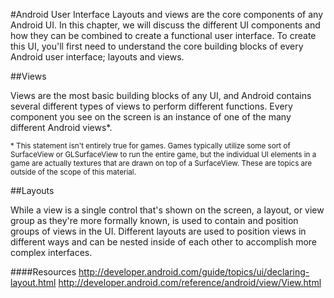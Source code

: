 #Android User Interface
Layouts and views are the core components of any Android UI. In this chapter, we will discuss the different UI components and how they can be combined to create a functional user interface.  To create this UI, you'll first need to understand the core building blocks of every Android user interface; layouts and views.

##Views

Views are the most basic building blocks of any UI, and Android contains several different types of views to perform different functions. Every component you see on the screen is an instance of one of the many different Android views*.

<sub>* This statement isn't entirely true for games. Games typically utilize some sort of SurfaceView or GLSurfaceView to run the entire game, but the individual UI elements in a game are actually textures that are drawn on top of a SurfaceView. These are topics are outside of the scope of this material.</sub>

##Layouts

While a view is a single control that's shown on the screen, a layout, or view group as they're more formally known, is used to contain and position groups of views in the UI. Different layouts are used to position views in different ways and can be nested inside of each other to accomplish more complex interfaces. 

####Resources
http://developer.android.com/guide/topics/ui/declaring-layout.html
http://developer.android.com/reference/android/view/View.html
